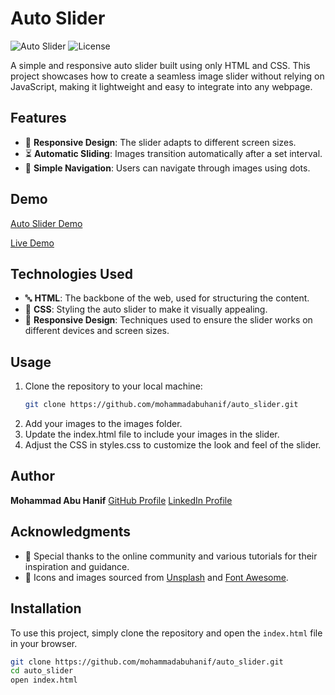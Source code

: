 # Auto Slider

![Auto Slider](https://img.shields.io/badge/version-1.0.0-brightgreen.svg) ![License](https://img.shields.io/badge/license-MIT-blue.svg)

A simple and responsive auto slider built using only HTML and CSS. This project showcases how to create a seamless image slider without relying on JavaScript, making it lightweight and easy to integrate into any webpage.

## Features

- 📱 **Responsive Design**: The slider adapts to different screen sizes.
- ⏳ **Automatic Sliding**: Images transition automatically after a set interval.
- 🔄 **Simple Navigation**: Users can navigate through images using dots.

## Demo

[Auto Slider Demo](https://s1.gifyu.com/images/SAgqX.gif)

[Live Demo](https://mohammadabuhanif.github.io/auto_slider/)

## Technologies Used

- 🔤 **HTML**: The backbone of the web, used for structuring the content.
- 🎨 **CSS**: Styling the auto slider to make it visually appealing.
- 📱 **Responsive Design**: Techniques used to ensure the slider works on different devices and screen sizes.

## Usage

1. Clone the repository to your local machine:
   ```bash
   git clone https://github.com/mohammadabuhanif/auto_slider.git
   ```
2. Add your images to the images folder.
3. Update the index.html file to include your images in the slider.
4. Adjust the CSS in styles.css to customize the look and feel of the slider.

## Author

**Mohammad Abu Hanif**
[GitHub Profile](https://github.com/mohammadabuhanif)
[LinkedIn Profile](https://www.linkedin.com/in/md-abu-hanif-12a38925b/)

## Acknowledgments

- 🌟 Special thanks to the online community and various tutorials for their inspiration and guidance.
- 📸 Icons and images sourced from [Unsplash](https://unsplash.com) and [Font Awesome](https://fontawesome.com).

## Installation

To use this project, simply clone the repository and open the `index.html` file in your browser.

```bash
git clone https://github.com/mohammadabuhanif/auto_slider.git
cd auto_slider
open index.html
```
